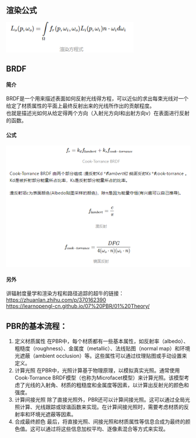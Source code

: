 ## 渲染公式
![渲染方程式](/rtr/第六章%20高级着色%20BRDF及相关技术/imgs/渲染方程式.png)


## BRDF
#### 简介
BRDF是一个用来描述表面如何反射光线得方程，可以近似的求出每束光线对一个给定了材质属性的平面上最终反射出来的光线所作出的贡献程度。  
也就是描述光如何从给定得两个方向（入射光方向l和出射方向v）在表面进行反射的函数。  
#### 公式
![渲染方程式](/rtr/第六章%20高级着色%20BRDF及相关技术/imgs/BRDF方程式.png)
#### 另外
讲辐射度量学和渲染方程和路径追踪的超牛的链接：  
https://zhuanlan.zhihu.com/p/370162390  
https://learnopengl-cn.github.io/07%20PBR/01%20Theory/  



## PBR的基本流程：
1. 定义材质属性
在PBR中，每个材质都有一些基本属性，如反射率（albedo）、粗糙度（roughness）、金属度（metallic）、法线贴图（normal map）和环境光遮蔽（ambient occlusion）等。这些属性可以通过纹理贴图或手动设置来定义。
2. 计算光照
在PBR中，光照计算基于物理原理，以模拟真实光照。通常使用Cook-Torrance BRDF模型（也称为Microfacet模型）来计算光照。该模型考虑了光线的入射角、材质的粗糙度和金属度等因素，以计算出反射光的颜色和强度。
3. 计算间接光照
除了直接光照外，PBR还可以计算间接光照。这可以通过全局光照计算、光线跟踪或球谐函数来实现。在计算间接光照时，需要考虑材质的反射率和环境光遮蔽等因素。
4. 合成最终颜色
最后，将直接光照、间接光照和材质属性等信息合成为最终的颜色值。这可以通过将这些信息加权平均、逐像素混合等方式来实现。
